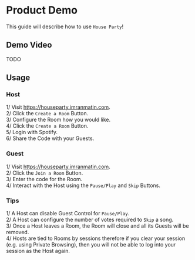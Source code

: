 # Product Demo

This guide will describe how to use `House Party`!

## Demo Video

TODO

## Usage

### Host

1/ Visit https://houseparty.imranmatin.com. \
2/ Click the `Create a Room` Button. \
3/ Configure the Room how you would like. \
4/ Click the `Create a Room` Button. \
5/ Login with Spotify. \
6/ Share the Code with your Guests.

### Guest

1/ Visit https://houseparty.imranmatin.com. \
2/ Click the `Join a Room` Button. \
3/ Enter the code for the Room. \
4/ Interact with the Host using the `Pause/Play` and `Skip` Buttons.

### Tips

1/ A Host can disable Guest Control for `Pause/Play`. \
2/ A Host can configure the number of votes required to `Skip` a song. \
3/ Once a Host leaves a Room, the Room will close and all its Guests will be removed. \
4/ Hosts are tied to Rooms by sessions therefore if you clear your session (e.g. using Private Browsing), then you will not be able to log into your session as the Host again.
